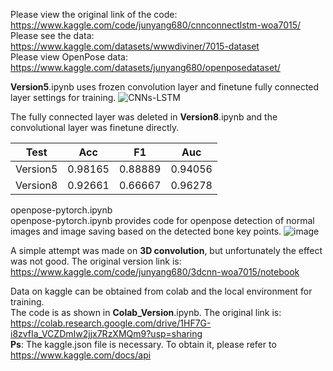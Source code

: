 Please view the original link of the code:  
https://www.kaggle.com/code/junyang680/cnnconnectlstm-woa7015/  
Please see the data:  
https://www.kaggle.com/datasets/wwwdiviner/7015-dataset  
Please view OpenPose data:  
https://www.kaggle.com/datasets/junyang680/openposedataset/  

**Version5**.ipynb uses frozen convolution layer and finetune fully connected layer settings for training.
![CNNs-LSTM](https://github.com/Wdiviner/WOA7015/assets/46164563/28e53189-0182-4e3d-9680-22793268d3d4)

The fully connected layer was deleted in **Version8**.ipynb and the convolutional layer was finetune directly.

|   Test     | Acc   | F1   | Auc  | 
|  ----  | ----  | ----  | ---- |
| Version5  | 0.98165 | 0.88889 | 0.94056 |  
| Version8  | 0.92661 | 0.66667 | 0.96278 |  

openpose-pytorch.ipynb  
openpose-pytorch.ipynb provides code for openpose detection of normal images and image saving based on the detected bone key points.
![image](https://github.com/Wdiviner/WOA7015/assets/46164563/d3cc1edd-8cab-4198-882b-128108a4da4b)


A simple attempt was made on **3D convolution**, but unfortunately the effect was not good. The original version link is:   
https://www.kaggle.com/code/junyang680/3dcnn-woa7015/notebook  


Data on kaggle can be obtained from colab and the local environment for training.    
The code is as shown in **Colab_Version**.ipynb. The original link is:   
https://colab.research.google.com/drive/1HF7G-i8zvfIa_VCZDmIw2jjx7RzXMQm9?usp=sharing  
**Ps**: The kaggle.json file is necessary. To obtain it, please refer to https://www.kaggle.com/docs/api  
